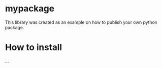 # mypackage
This library was created as an example on how to publish your own python package.

# How to install
...